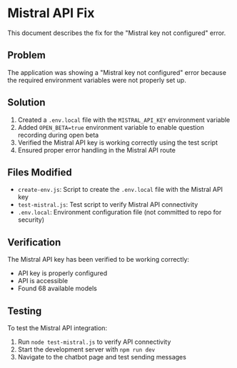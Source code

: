 # Mistral API Fix

This document describes the fix for the "Mistral key not configured" error.

## Problem
The application was showing a "Mistral key not configured" error because the required environment variables were not properly set up.

## Solution
1. Created a `.env.local` file with the `MISTRAL_API_KEY` environment variable
2. Added `OPEN_BETA=true` environment variable to enable question recording during open beta
3. Verified the Mistral API key is working correctly using the test script
4. Ensured proper error handling in the Mistral API route

## Files Modified
- `create-env.js`: Script to create the `.env.local` file with the Mistral API key
- `test-mistral.js`: Test script to verify Mistral API connectivity
- `.env.local`: Environment configuration file (not committed to repo for security)

## Verification
The Mistral API key has been verified to be working correctly:
- API key is properly configured
- API is accessible
- Found 68 available models

## Testing
To test the Mistral API integration:
1. Run `node test-mistral.js` to verify API connectivity
2. Start the development server with `npm run dev`
3. Navigate to the chatbot page and test sending messages